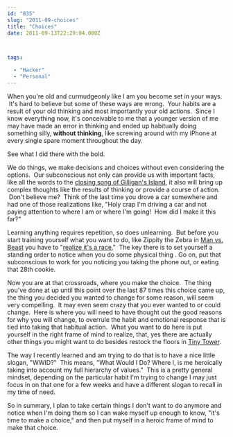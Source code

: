 ```yaml
---
id: "835"
slug: "2011-09-choices"
title: "Choices"
date: 2011-09-13T22:29:04.000Z



tags:

  - "Hacker"
  - "Personal"
---
```

<div class="sqs-html-content">
  <p>When you're old and curmudgeonly like I am you become set in your ways.  It's hard to believe but some of these ways are wrong.  Your habits are a result of your old thinking and most importantly your old actions.  Since I know everything now, it's conceivable to me that a younger version of me may have made an error in thinking and ended up habitually doing something silly, <strong>without thinking</strong>, like screwing around with my iPhone at every single spare moment throughout the day.</p>
<p>See what I did there with the bold.</p>
<p>We do things, we make decisions and choices without even considering the options.  Our subconscious not only can provide us with important facts, like all the words to the <a href="http://en.wikiquote.org/wiki/Gilligan's_Island#Ending">closing song of Gilligan's Island</a>, it also will bring up complex thoughts like the results of thinking or provide a course of action.  Don't believe me?  Think of the last time you drove a car somewhere and had one of those realizations like, "Holy crap I'm driving a car and not paying attention to where I am or where I'm going!  How did I make it this far?"</p>
<p>Learning anything requires repetition, so does unlearning.  But before you start training yourself what you want to do, like Zippity the Zebra in <a href="http://www.slate.com/id/2077075/">Man vs. Beast</a> you have to "<a href="http://www.youtube.com/watch?v=Y5QwYJoLUfE">realize it's a race.</a>"  The key there is to set yourself a standing order to notice when you do some physical thing . Go on, put that subconscious to work for you noticing you taking the phone out, or eating that 28th cookie.</p>
<p>Now you are at that crossroads, where you make the choice.  The thing you've done at up until this point over the last 87 times this choice came up, the thing you decided you wanted to change for some reason, will seem very compelling.  It may even seem crazy that you ever wanted to or could change.  Here is where you will need to have thought out the good reasons for why you will change, to overrule the habit and emotional response that is tied into taking that habitual action.  What you want to do here is put yourself in the right frame of mind to realize, that, yes there are actually other things you might want to do besides restock the floors in <a href="http://itunes.apple.com/app/tiny-tower/id422667065">Tiny Tower</a>.</p>
<p>The way I recently learned and am trying to do that is to have a nice little slogan, "WWID?"  This means, "What Would I Do? Where I, is me heroically taking into account my full hierarchy of values."  This is a pretty general mindset, depending on the particular habit I'm trying to change I may just focus in on that one for a few weeks and have a different slogan to recall in my time of need.</p>
<p>So in summary, I plan to take certain things I don't want to do anymore and notice when I'm doing them so I can wake myself up enough to know, "it's time to make a choice," and then put myself in a heroic frame of mind to make that choice.</p>
</div>
